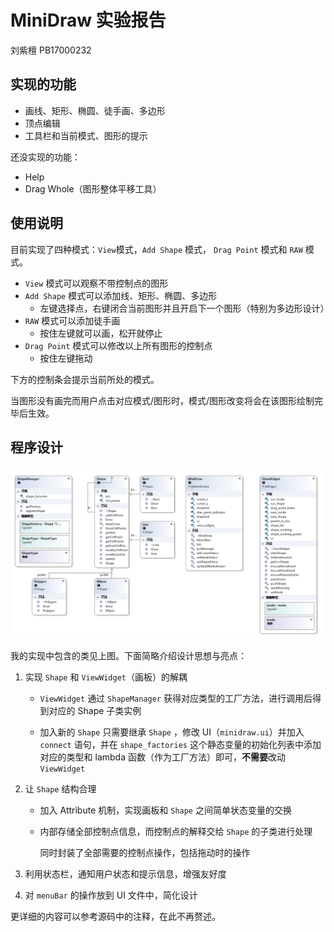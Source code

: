 # MiniDraw 实验报告

刘紫檀 PB17000232

## 实现的功能

- 画线、矩形、椭圆、徒手画、多边形
- 顶点编辑
- 工具栏和当前模式、图形的提示

还没实现的功能：

- Help
- Drag Whole（图形整体平移工具）

## 使用说明

目前实现了四种模式：`View`模式，`Add Shape` 模式， `Drag Point` 模式和 `RAW` 模式。

- `View` 模式可以观察不带控制点的图形
- `Add Shape` 模式可以添加线、矩形、椭圆、多边形
  - 左键选择点，右键闭合当前图形并且开启下一个图形（特别为多边形设计）
- `RAW` 模式可以添加徒手画
  - 按住左键就可以画，松开就停止
- `Drag Point` 模式可以修改以上所有图形的控制点
  - 按住左键拖动

下方的控制条会提示当前所处的模式。

当图形没有画完而用户点击对应模式/图形时，模式/图形改变将会在该图形绘制完毕后生效。

## 程序设计

![class-diagram](assets/hw1-class-diagram.png)

我的实现中包含的类见上图。下面简略介绍设计思想与亮点：

1. 实现 `Shape` 和 `ViewWidget`（画板）的解耦

   - `ViewWidget` 通过 `ShapeManager` 获得对应类型的工厂方法，进行调用后得到对应的 Shape 子类实例

   - 加入新的 `Shape` 只需要继承 `Shape` ，修改 UI（`minidraw.ui`）并加入 `connect` 语句，并在 `shape_factories` 这个静态变量的初始化列表中添加对应的类型和 lambda 函数（作为工厂方法）即可，**不需要**改动 `ViewWidget`
   
2. 让 `Shape` 结构合理

   - 加入 Attribute 机制，实现画板和 `Shape` 之间简单状态变量的交换 
   
   - 内部存储全部控制点信息，而控制点的解释交给 `Shape` 的子类进行处理
   
     同时封装了全部需要的控制点操作，包括拖动时的操作
   
3. 利用状态栏，通知用户状态和提示信息，增强友好度
   
4. 对 `menuBar` 的操作放到 UI 文件中，简化设计

更详细的内容可以参考源码中的注释，在此不再赘述。

​     